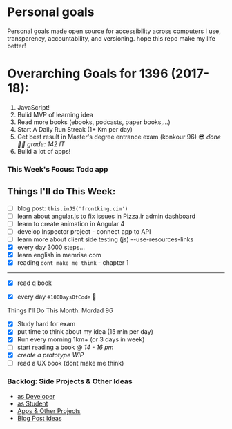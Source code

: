 # Personal goals
Personal goals made open source for accessibility across computers I use, transparency, accountability, and versioning. hope this repo make my life better!

# Overarching Goals for 1396 (2017-18):

1. JavaScript!
2. ‌Bulid MVP of learning idea
3. Read more books (ebooks, podcasts, paper books,...)
4. Start A Daily Run Streak (1+ Km per day)
5. Get best result in Master's degree entrance exam  (konkour 96) 😎 _done 🎉🎊 grade: 142 IT_
6. Build a lot of apps!

### This Week's Focus:  **Todo app**
## Things I'll do This Week: 

- [ ] blog post: `this.inJS('frontking.cim')`
- [ ] learn about angular.js to fix issues in Pizza.ir admin dashboard
- [ ] learn to create animation in Angular 4
- [ ] develop Inspector project - connect app to API
- [ ] learn more about client side testing (js) --use-resources-links
- [x] every day 3000 steps...
- [x] learn english in memrise.com
- [x] reading `dont make me think` - chapter 1

---

- [x] read q book
- [x] every day `#100DaysOfCode` 💪


Things I'll Do This Month: Mordad 96

- [x] Study hard for exam
- [x] put time to think about my idea (15 min per day)
- [x] Run every morning 1km+ (or 3 days in week)
- [ ] start reading a book _@ 14 - 16 pm_
- [x] _create a prototype *WIP*_
- [ ] read a UX book (dont make me think)

### Backlog: Side Projects & Other Ideas
- [as Developer](https://github.com/mmdsharifi/personal-goals/blob/master/asDveloper.md)
- [as Student](https://github.com/mmdsharifi/personal-goals/blob/master/asStudent.md)
- [Apps & Other Projects](https://github.com/mmdsharifi/personal-goals/blob/master/ideas-and-misc/app-ideas.md)
- [Blog Post Ideas](https://github.com/mmdsharifi/personal-goals/blob/master/ideas-and-misc/blog-ideas.md)

